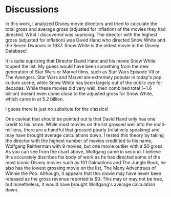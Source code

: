 # Discussions

In this work, I analyzed Disney movie directors and tried to calculate the total gross and average gross (adjusted for inflation) of the movies they had directed. What I discovered was suprising. The director with the highest gross (adjusted for inflation) was David Hand who directed Snow White and the Seven Dwarves in 1937. Snow White is the oldest movie in the Disney Database!

It is quite suprising that Director David Hand and his movie Snow White topped the list. My guess would have been something from the new generation of Star Wars or Marvel films, such as Star Wars Episode VII or The Avengers. Star Wars and Marvel are extremely popular in today's pop culture scene, while Snow White has been largely out of the public eye for decades. While these movies did very well, their combined total (~1.6 billion) doesnt even come close to the adjusted gross for Snow White, which came in at 5.2 billion.  

I guess there is just no subsitute for the classics!

One cavieat that should be pointed out is that David Hand only has one credit to his name. While most movies on the list grossed well into the multi-millions, there are a handful that grossed poorly (relatively speaking) and may have brought average calculations down. I tested this theory by taking the director with the highest number of movies creditited to his name, Wolfgang Reitherman with 9 movies, but one movie outlier with a $0 gross. As you can see from the chart above, Wolfgang came in second. I believe this accurately discribes his body of work as he has directed some of the most iconic Disney movies such as 101 Dalmations and The Jungle Book, he also has the lowest grossing movie on the list, The Many Adventrues of Winnie the Poo. Although, it appears that this movie may have never been released as the gross revenue reported is $0. This may or may not be true, but nonetheless, it would have brought Wolfgang's average calculation down. 
